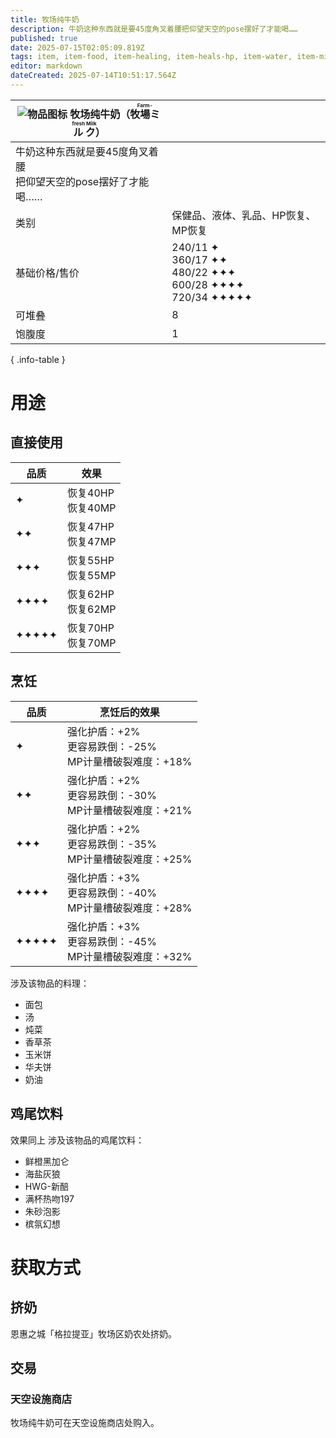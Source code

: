 ```yaml
---
title: 牧场纯牛奶
description: 牛奶这种东西就是要45度角叉着腰把仰望天空的pose摆好了才能喝……
published: true
date: 2025-07-15T02:05:09.819Z
tags: item, item-food, item-healing, item-heals-hp, item-water, item-milk, item-recovers-mp
editor: markdown
dateCreated: 2025-07-14T10:51:17.564Z
---
```


| <div markdown>![物品图标](/assets/global/items/milk_bottle.png) <span>牧场纯牛奶（<ruby lang="ja">牧場ミルク<rt>Farm-fresh Milk</rt></ruby>）</span></div> ||
| - | - |
| 牛奶这种东西就是要45度角叉着腰<br>把仰望天空的pose摆好了才能喝…… ||
| 类别 | 保健品、液体、乳品、HP恢复、MP恢复 |
| 基础价格/售价 | 240/11 ✦<br>360/17 ✦✦<br>480/22 ✦✦✦<br>600/28 ✦✦✦✦<br>720/34 ✦✦✦✦✦ |
| 可堆叠 | 8 |
| 饱腹度 | 1 |
{ .info-table }

# 用途
## 直接使用
| 品质 | 效果 |
| - | - |
| ✦ | 恢复40HP<br>恢复40MP |
| ✦✦ | 恢复47HP<br>恢复47MP |
| ✦✦✦ | 恢复55HP<br>恢复55MP |
| ✦✦✦✦ | 恢复62HP<br>恢复62MP |
| ✦✦✦✦✦ | 恢复70HP<br>恢复70MP |

## 烹饪
| 品质 | 烹饪后的效果 |
| - | - |
| ✦ | 强化护盾：+2%<br>更容易跌倒：-25%<br>MP计量槽破裂难度：+18% |
| ✦✦ | 强化护盾：+2%<br>更容易跌倒：-30%<br>MP计量槽破裂难度：+21% |
| ✦✦✦ | 强化护盾：+2%<br>更容易跌倒：-35%<br>MP计量槽破裂难度：+25% |
| ✦✦✦✦ | 强化护盾：+3%<br>更容易跌倒：-40%<br>MP计量槽破裂难度：+28% |
| ✦✦✦✦✦ | 强化护盾：+3%<br>更容易跌倒：-45%<br>MP计量槽破裂难度：+32% |
涉及该物品的料理：
- 面包
- 汤
- 炖菜
- 香草茶
- 玉米饼
- 华夫饼
- 奶油

## 鸡尾饮料
效果同上
涉及该物品的鸡尾饮料：
- 鲜橙黑加仑
- 海盐灰狼
- HWG-新醅
- 满杯热吻197
- 朱砂泡影
- 槟氛幻想

# 获取方式
## 挤奶
恩惠之城「格拉提亚」牧场区奶农处挤奶。
## 交易
### 天空设施商店
牧场纯牛奶可在天空设施商店处购入。
